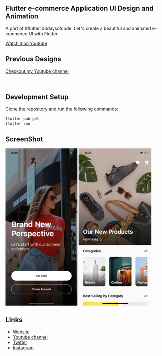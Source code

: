 ## Flutter e-commerce Application UI Design and Animation

A part of #flutter100daysofcode. Let's create a beautiful and animated e-commerce UI with Flutter.

[Watch it on Youtube](https://youtu.be/_10i7_xsthM)


## Previous Designs
[Checkout my Youtube channel](https://youtube.com/afgprogrammer)

<br>

## Development Setup
Clone the repository and run the following commands:
```
flutter pub get
flutter run
```

## ScreenShot

<img src="assets/screenshot/one.png" height="500em" />&nbsp;<img src="assets/screenshot/two.png" height="500em" />

## Links

* [Website](https://afgprogrammer.com)
* [Youtube channel](https://youtube.com/afgprogrammer)
* [Twitter](https://twitter.com/afgprogrammer)
* [Instagram](https://instagram.com/afgprogrammer)